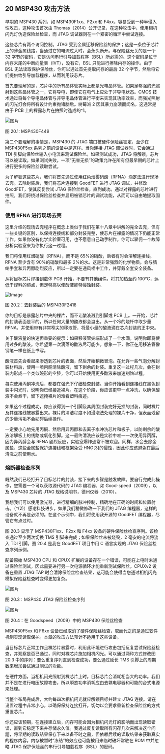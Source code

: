 ## **20 MSP430 攻击方法**

早期的 MSP430 系列，如 MSP430F1xx、F2xx 和 F4xx，容易受到一种半侵入性攻击，这种攻击首次由 Thomas（2014）公开记录，在这种攻击中，使用相机闪光灯伪造保险丝检查，而 JTAG 调试器则在一个紧密的循环中尝试连接。

这些芯片有两个访问控制。JTAG 受到金属迁移保险丝的保护；这是一条位于芯片上的薄金属线路，当通过它的电流过大时，会永久断开。与保险丝无关的是一个 32 字节的密码，它是访问串行引导加载程序（BSL）所必需的。这个密码是位于内存末尾的中断向量表（IVT），没有它，BSL 只能进行擦除内存的操作。由于 BSL 无法读取保护保险丝，你可以通过首先提取闪存的最后 32 个字节，然后将它们提供给引导加载程序，从而利用该芯片。

首先要理解的是，芯片中的所有晶体管实际上都是光电晶体管。如果足够强的光照射到这些晶体管之一，它将导电，即使它在电气上应处于非导电状态。CMOS 技术通过将每个导电晶体管与非导电晶体管进行平衡来实现其功率效率，而强光照射的闪光灯会将所有设计约束抛诸脑后。树莓派 2 因其暴力崩溃而闻名，这通常是由于 PCB 上的裸露芯片在拍照时造成的^1。

![图片](img/f0186-01.jpg)

图 20.1: MSP430F449

第二个要理解的事情是，MSP430 的 JTAG 端口被硬件保险丝锁定，至少在 MSP430F5xx 系列之前的设备中是这样。当你连接 JTAG 调试器时，它会通过 TDI 引脚向保险丝输入小电流来测试保险丝。如果测试成功，JTAG 将解锁，芯片可以被读取。如果测试失败，一项“无害无损”的政策允许在所有但最早期的芯片上进行更多的保险丝读取尝试。

为了解锁这些芯片，我们将首先通过使用红色烟雾硝酸（RFNA）滴定法进行现场去壳。去除封装后，我们将芯片连接到 GoodFET 进行 JTAG 调试，并修改 GoodFET，使其反复尝试 JTAG 保险丝检查，直到成功。通过对裸露的芯片进行拍照，我们将绕过保险丝检查并启用被锁芯片的调试功能，从而可以自由地提取固件。

### **使用 RFNA 进行现场去壳**

这里介绍的现场去壳程序在概念上类似于我们在第十八章中讲解的完全去壳，但有一些关键的区别，以保持连接线和部分封装完整，使芯片在裸露的情况下仍能正常工作。如果你没有化学实验室可用，也不愿意自己动手制作，你可以雇佣一个故障分析实验室来为你执行这一过程。

我们将使用红烟硝酸（RFNA），而不是 65%的硝酸，后者有时会溶解连接线。RFNA 至少含有 90%的硝酸和最多 2%的水。这是非常强烈的化学物质，会与腈纶手套和异丙醇剧烈反应，所以一定要在通风柜中工作，并穿戴全套安全装备。

从将目标芯片焊接到载体 PCB 开始，不要有其他组件。将其加热至约 100°C，远低于焊料的熔点，但足够高以使酸液能够侵蚀封装。

![Image](img/f0188-01.jpg)

图 20.2：去封装后的 MSP430F2418

你的目标是暴露芯片中央的裸片，而不让酸液溅到引脚或 PCB 上。一开始，芯片的封装表面是平的，所以任何大量的酸液都会溢出。从一个冷的烧杯中取少量 RFNA，并使用带有非常窄尖的移液管，将最小量的酸液滴在芯片封装的正中央。

关于酸液量的快速但重要的提示：如果移液管尖端形成了一个水滴，说明你即将使用过多的酸液。你希望第一次滴落的酸液尽可能少。想象一下，你正在用移液管像钢笔一样在纸上书写。

酸液首先会看起来渗透到芯片的表面，然后开始稍微冒泡。在允许一些气泡分解封装材料后，使用一喷丙酮清除酸液，留下剩余的封装。重复这一过程几次，会在封装内形成一个类似碗形的空腔，你可以开始使用更多酸液来加速刻蚀过程。

每次使用丙酮冲洗后，都要在强光下仔细检查封装。当你开始看到连接线在黑色封装中闪光时，说明你已经接近裸片。在这个阶段，你应该更早一点冲洗，以确保酸液不会煮干，留下遮掩裸片的难看塑料痕迹。

如果这个过程成功，你应该得到一个引脚及其周围封装完好无损的封装，同时裸片及其连接线被暴露出来。裸片的清洁程度不如浸泡法处理的裸片干净，但表面残留的少量污垢不会妨碍后续操作。

一定要小心地先用丙酮、然后用异丙醇和去离子水冲洗芯片和板子，以防剩余的酸液溶解板上的线路或氧化引脚。这一最终清洗应该是实验中唯一一次使用异丙醇，因为异丙醇会与 RFNA 剧烈反应，实验室爆炸通常不被欢迎。同样，水会去除金属盐，这些金属盐保护连接线和框架免受 HNO[3]的侵蚀，因此你应该避免在最后清洗之前使用水。

### **熔断器检查序列**

既然我们已经打开了目标芯片的封装，接下来的步骤是触发故障。要自行完成此操作，您需要一个可以获取源代码的 JTAG 编程器，如 Good-speed（2009），以及 MSP430 芯片的 JTAG 规格说明书，德州仪器（2010）。

我想我们可以使用激光器，进行精细的脉冲控制，精确地在正确的时间和位置射击。（^(2)）感谢科技进步，如果我们稍微修改一下我们的 JTAG 编程器，这样的设备就不再是必须的。在这个示例中，我们将使用我开源的 GoodFET 编程器，尽管它有点过时。

图 20.3 显示了 MSP430F1xx、F2xx 和 F4xx 设备的硬件保险丝检查序列。该检查通过至少两次切换 TMS 引脚来完成；如果保险丝未被烧毁，2 毫安的电流将流入 TDI 引脚。图 20.4 是我在 GoodFET 项目中用 C 语言实现的 JTAG 保险丝检查序列示例。

配备原始 MSP430 CPU 和 CPUX 扩展的设备存在一个错误，可能在上电时未通过保险丝测试，因此需要进行另一次电源循环才能重新测试保险丝。CPUXv2 设备在重置 JTAG TAP 时会清除保险丝检查结果，这可能会使得当您通过相机闪光模拟保险丝检查时变得更加复杂。

![图片](img/f0191-01.jpg)

图 20.3：MSP430 JTAG 保险丝检查序列

![图片](img/f0191-02.jpg)

图 20.4：在 Goodspeed（2009）中的 MSP430 保险丝检查

MSP430F5xx 和 F6xx 设备已经取消了硬件保险丝检查，取而代之的是通过软件机制实现读取保护。本章的攻击方法预计不适用于这些设备。

当目标芯片正常工作且裸芯片暴露时，利用此环境进行攻击包括反复尝试保险丝检查，并观察是否已通过，同时对裸芯片施加相机闪光。可以通过两种方式修改图 20.3 中的序列：要么重复序列直到检查成功，要么通过延长 TMS 引脚上的周期数来增加尝试通过测试的次数。

在硬件方面，当相机闪光照射到裸芯片上时，目标芯片会消耗相当大的功率。我们并不是在进行电压故障攻击，所以瞬态功率消耗应由去耦电容器和可能的台式电源来处理。

当整个布局完成后，大约每四次相机闪光就应解锁目标并建立 JTAG 连接。请在设置过程中非常小心，以确保保持连接打开，切勿以会要求重新检查保险丝的方式重置芯片。

你还应该预期，在连接建立后，闪存可能会因为相机闪光灯的影响而出现读取错误，直到它稳定下来并存储永久值。我通过反复读取所有闪存几次来解决这个问题，将早期的读取结果保存下来以备不时之需，但依赖后续的读取结果来获取真实的程序内容。内存被暂时“冻结”的效应也可能被用来临时破坏常驻在 ROM 中并忽略 JTAG 保护保险丝的串行引导加载程序（BSL）的密码。
